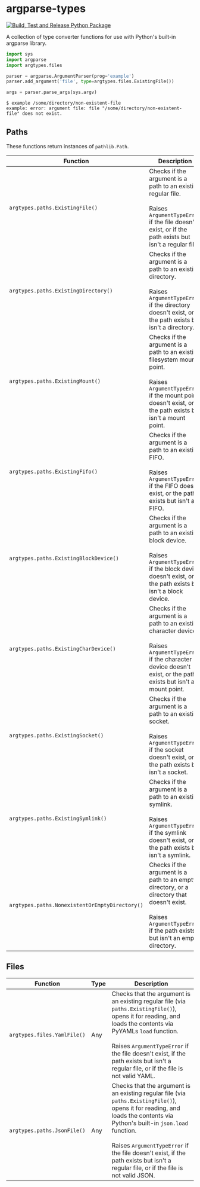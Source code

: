 # argparse-types

[![Build, Test and Release Python Package](https://github.com/zegelin/argparse-types/actions/workflows/main.yaml/badge.svg)](https://github.com/zegelin/argparse-types/actions/workflows/main.yaml)

A collection of type converter functions for use with Python's built-in argparse library.

```python
import sys
import argparse
import argtypes.files

parser = argparse.ArgumentParser(prog='example')
parser.add_argument('file', type=argtypes.files.ExistingFile())

args = parser.parse_args(sys.argv)
```

```shell
$ example /some/directory/non-existent-file
example: error: argument file: file "/some/directory/non-existent-file" does not exist.
```

## Paths

These functions return instances of `pathlib.Path`.

Function | Description
--- | ---
`argtypes.paths.ExistingFile()` | Checks if the argument is a path to an existing regular file.<br/><br/>Raises `ArgumentTypeError` if the file doesn't exist, or if the path exists but isn't a regular file.
`argtypes.paths.ExistingDirectory()` | Checks if the argument is a path to an existing directory.<br/><br/>Raises `ArgumentTypeError` if the directory doesn't exist, or if the path exists but isn't a directory.
`argtypes.paths.ExistingMount()` | Checks if the argument is a path to an existing filesystem mount point.<br/><br/>Raises `ArgumentTypeError` if the mount point doesn't exist, or the path exists but isn't a mount point.
`argtypes.paths.ExistingFifo()` | Checks if the argument is a path to an existing FIFO.<br/><br/>Raises `ArgumentTypeError` if the FIFO doesn't exist, or the path exists but isn't a FIFO.
`argtypes.paths.ExistingBlockDevice()` | Checks if the argument is a path to an existing block device.<br/><br/>Raises `ArgumentTypeError` if the block device doesn't exist, or the path exists but isn't a block device.
`argtypes.paths.ExistingCharDevice()` | Checks if the argument is a path to an existing character device.<br/><br/>Raises `ArgumentTypeError` if the character device doesn't exist, or the path exists but isn't a mount point.
`argtypes.paths.ExistingSocket()` | Checks if the argument is a path to an existing socket.<br/><br/>Raises `ArgumentTypeError` if the socket doesn't exist, or the path exists but isn't a socket.
`argtypes.paths.ExistingSymlink()` | Checks if the argument is a path to an existing symlink.<br/><br/>Raises `ArgumentTypeError` if the symlink doesn't exist, or the path exists but isn't a symlink.
`argtypes.paths.NonexistentOrEmptyDirectory()` | Checks if the argument is a path to an empty directory, or a directory that doesn't exist.<br/><br/>Raises `ArgumentTypeError` if the path exists but isn't an empty directory.


## Files

Function | Type | Description
--- | --- | ---
`argtypes.files.YamlFile()` | Any | Checks that the argument is an existing regular file (via `paths.ExistingFile()`), opens it for reading, and loads the contents via PyYAMLs `load` function.<br/><br/>Raises `ArgumentTypeError` if the file doesn't exist, if the path exists but isn't a regular file, or if the file is not valid YAML.
`argtypes.paths.JsonFile()` | Any | Checks that the argument is an existing regular file (via `paths.ExistingFile()`), opens it for reading, and loads the contents via Python's built-in `json.load` function.<br/><br/>Raises `ArgumentTypeError` if the file doesn't exist, if the path exists but isn't a regular file, or if the file is not valid JSON.

